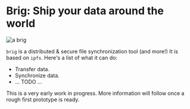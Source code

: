# Brig: Ship your data around the world

![a brig](http://www.rodlangton.com/nnimages/brig1.jpg)

``brig`` is a distributed & secure file synchronization tool (and more!)
It is based on ``ipfs``. Here's a list of what it can do:

- Transfer data.
- Synchronize data.
- ... TODO ...


This is a very early work in progress.
More information will follow once a rough first prototype is ready.
